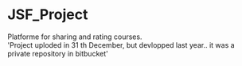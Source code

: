 # JSF_Project
Platforme for sharing and rating courses.
<br>
'Project uploded in 31 th December, but devlopped last year.. it was a private repository in bitbucket'
